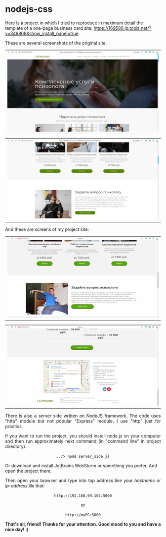 <h1>nodejs-css</h1>
 <p>Here is a project in which I tried to reproduce in maximum detail the template of a one-page business card site: <a href="https://169580.lp.tobiz.net/?v=349868&show_install_panel=true">https://169580.lp.tobiz.net/?v=349868&show_install_panel=true</a>.</p>

<p align="justify">
 These are several screenshots of the original site:
</p>

<table><tr><td align="center">
 <img src="screen1.jpg">
</td></tr></table>

<table><tr><td align="center">
<img src="screen2.jpg">
</td></tr></table>

<p align="justify">
 And these are screens of my project site:
</p>

<table><tr><td align="center">
<img src="screen3.jpg">
</td></tr></table>

<table><tr><td align="center">
<img src="screen4.jpg">
</td></tr></table>

<p align="justify">
 There is also a server side written on NodeJS framework. The code uses "http" module but not popular "Express" module. I use "http" just for practics.
</p>

<p align="justify">
 If you want to run the project, you should install node.js on your computer and then run approximately next command (in "command line" in project directory):
 </p>
 <p align="center"><code>../> node server_side.js</code></p>


<p>
 Or download and install JetBrains WebStorm or something you prefer. And open the project there.
</p>

<p align="justify">
  Then open your browser and type into top address line your <i>hostname</i> or <i>ip-address</i> lile that:
</p>
  <p align="center"><code>http://192.168.99.103:5000</code></p>
  <p align="center">or</p>
  <p align="center"><code>http://myPC:5000</code></p>

<p align="justify">
 <b>That's all, friend! Thanks for your attention. Good mood to you and have a nice day! :)</b>
</p>
